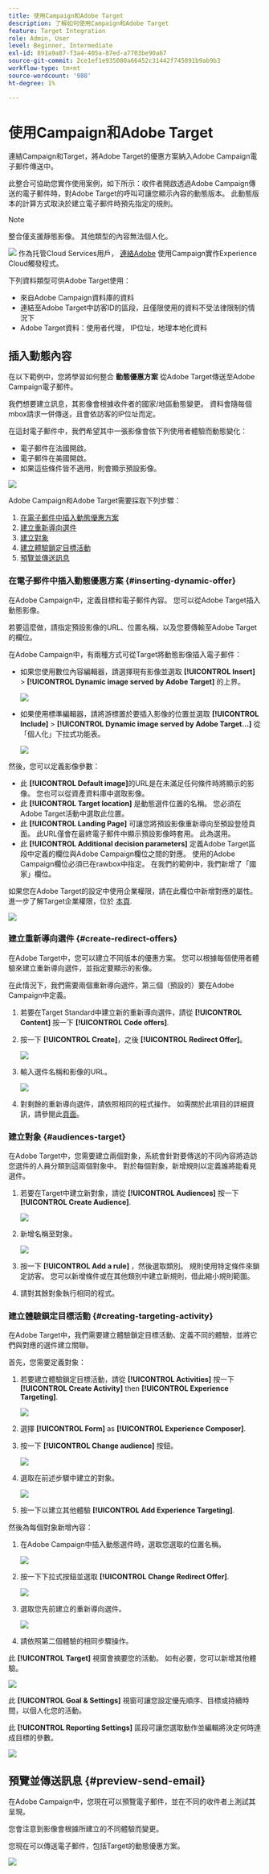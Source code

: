 ```yaml
---
title: 使用Campaign和Adobe Target
description: 了解如何使用Campaign和Adobe Target
feature: Target Integration
role: Admin, User
level: Beginner, Intermediate
exl-id: 891a9a87-f3a4-405a-87ed-a7703be90a67
source-git-commit: 2ce1ef1e935080a66452c31442f745891b9ab9b3
workflow-type: tm+mt
source-wordcount: '988'
ht-degree: 1%

---
```


# 使用Campaign和Adobe Target

連結Campaign和Target，將Adobe Target的優惠方案納入Adobe Campaign電子郵件傳送中。

此整合可協助您實作使用案例，如下所示：收件者開啟透過Adobe Campaign傳送的電子郵件時，對Adobe Target的呼叫可讓您顯示內容的動態版本。 此動態版本的計算方式取決於建立電子郵件時預先指定的規則。

>[!NOTE]
>整合僅支援靜態影像。 其他類型的內容無法個人化。

![](../assets/do-not-localize/speech.png)  作為托管Cloud Services用戶， [連絡Adobe](../start/campaign-faq.md#support) 使用Campaign實作Experience Cloud觸發程式。

下列資料類型可供Adobe Target使用：

* 來自Adobe Campaign資料庫的資料
* 連結至Adobe Target中訪客ID的區段，且僅限使用的資料不受法律限制的情況下
* Adobe Target資料：使用者代理， IP位址，地理本地化資料

## 插入動態內容

在以下範例中，您將學習如何整合 **動態優惠方案** 從Adobe Target傳送至Adobe Campaign電子郵件。

我們想要建立訊息，其影像會根據收件者的國家/地區動態變更。 資料會隨每個mbox請求一併傳送，且會依訪客的IP位址而定。

在這封電子郵件中，我們希望其中一張影像會依下列使用者體驗而動態變化：

* 電子郵件在法國開啟。
* 電子郵件在美國開啟。
* 如果這些條件皆不適用，則會顯示預設影像。

![](assets/target_4.png)

Adobe Campaign和Adobe Target需要採取下列步驟：

1. [在電子郵件中插入動態優惠方案](#inserting-dynamic-offer)
1. [建立重新導向選件](#create-redirect-offers)
1. [建立對象](#audiences-target)
1. [建立體驗鎖定目標活動](#creating-targeting-activity)
1. [預覽並傳送訊息](#preview-send-email)

### 在電子郵件中插入動態優惠方案 {#inserting-dynamic-offer}

在Adobe Campaign中，定義目標和電子郵件內容。 您可以從Adobe Target插入動態影像。

若要這麼做，請指定預設影像的URL、位置名稱，以及您要傳輸至Adobe Target的欄位。

在Adobe Campaign中，有兩種方式可從Target將動態影像插入電子郵件：

* 如果您使用數位內容編輯器，請選擇現有影像並選取 **[!UICONTROL Insert]** > **[!UICONTROL Dynamic image served by Adobe Target]** 的上界。

   ![](assets/target_5.png)

* 如果使用標準編輯器，請將游標置於要插入影像的位置並選取 **[!UICONTROL Include]** > **[!UICONTROL Dynamic image served by Adobe Target...]** 從「個人化」下拉式功能表。

   ![](assets/target_12.png)

然後，您可以定義影像參數：

* 此 **[!UICONTROL Default image]**&#x200B;的URL是在未滿足任何條件時將顯示的影像。 您也可以從資產資料庫中選取影像。
* 此 **[!UICONTROL Target location]** 是動態選件位置的名稱。 您必須在Adobe Target活動中選取此位置。
* 此 **[!UICONTROL Landing Page]** 可讓您將預設影像重新導向至預設登陸頁面。 此URL僅會在最終電子郵件中顯示預設影像時套用。 此為選用。
* 此 **[!UICONTROL Additional decision parameters]**  定義Adobe Target區段中定義的欄位與Adobe Campaign欄位之間的對應。 使用的Adobe Campaign欄位必須已在rawbox中指定。 在我們的範例中，我們新增了「國家」欄位。

如果您在Adobe Target的設定中使用企業權限，請在此欄位中新增對應的屬性。 進一步了解Target企業權限，位於 [本頁](https://experienceleague.adobe.com/docs/target/using/administer/manage-users/enterprise/properties-overview.html?lang=en#administer).

![](assets/target_13.png)

### 建立重新導向選件 {#create-redirect-offers}

在Adobe Target中，您可以建立不同版本的優惠方案。 您可以根據每個使用者體驗來建立重新導向選件，並指定要顯示的影像。

在此情況下，我們需要兩個重新導向選件，第三個（預設的）要在Adobe Campaign中定義。

1. 若要在Target Standard中建立新的重新導向選件，請從 **[!UICONTROL Content]** 按一下 **[!UICONTROL Code offers]**.

1. 按一下 **[!UICONTROL Create]**，之後 **[!UICONTROL Redirect Offer]**。

   ![](assets/target_9.png)

1. 輸入選件名稱和影像的URL。

   ![](assets/target_6.png)

1. 對剩餘的重新導向選件，請依照相同的程式操作。 如需關於此項目的詳細資訊，請參閱此[頁面](https://experienceleague.adobe.com/docs/target/using/experiences/offers/offer-redirect.html?lang=en#experiences)。

### 建立對象 {#audiences-target}

在Adobe Target中，您需要建立兩個對象，系統會針對要傳送的不同內容將造訪您選件的人員分類到這兩個對象中。 對於每個對象，新增規則以定義誰將能看見選件。

1. 若要在Target中建立新對象，請從 **[!UICONTROL Audiences]** 按一下 **[!UICONTROL Create Audience]**.

   ![](assets/audiences_1.png)

1. 新增名稱至對象。

   ![](assets/audiences_2.png)

1. 按一下 **[!UICONTROL Add a rule]** ，然後選取類別。 規則使用特定條件來鎖定訪客。 您可以新增條件或在其他類別中建立新規則，借此縮小規則範圍。

1. 請對其餘對象執行相同的程式。

### 建立體驗鎖定目標活動 {#creating-targeting-activity}

在Adobe Target中，我們需要建立體驗鎖定目標活動、定義不同的體驗，並將它們與對應的選件建立關聯。

首先，您需要定義對象：

1. 若要建立體驗鎖定目標活動，請從 **[!UICONTROL Activities]** 按一下 **[!UICONTROL Create Activity]** then **[!UICONTROL Experience Targeting]**.

   ![](assets/target_10.png)

1. 選擇 **[!UICONTROL Form]** as **[!UICONTROL Experience Composer]**.

1. 按一下 **[!UICONTROL Change audience]** 按鈕。

   ![](assets/target_10_2.png)

1. 選取在前述步驟中建立的對象。

   ![](assets/target_10_3.png)

1. 按一下以建立其他體驗 **[!UICONTROL Add Experience Targeting]**.

然後為每個對象新增內容：

1. 在Adobe Campaign中插入動態選件時，選取您選取的位置名稱。

   ![](assets/target_15.png)

1. 按一下下拉式按鈕並選取 **[!UICONTROL Change Redirect Offer]**.

   ![](assets/target_content.png)

1. 選取您先前建立的重新導向選件。

   ![](assets/target_content_2.png)

1. 請依照第二個體驗的相同步驟操作。

此 **[!UICONTROL Target]** 視窗會摘要您的活動。 如有必要，您可以新增其他體驗。

![](assets/target_experience.png)

此 **[!UICONTROL Goal & Settings]** 視窗可讓您設定優先順序、目標或持續時間，以個人化您的活動。

此 **[!UICONTROL Reporting Settings]** 區段可讓您選取動作並編輯將決定何時達成目標的參數。

![](assets/target_experience_2.png)

## 預覽並傳送訊息 {#preview-send-email}

在Adobe Campaign中，您現在可以預覽電子郵件，並在不同的收件者上測試其呈現。

您會注意到影像會根據所建立的不同體驗而變更。

您現在可以傳送電子郵件，包括Target的動態優惠方案。

![](assets/target_20.png)
